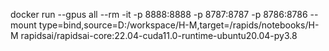 docker run --gpus all --rm -it -p 8888:8888 -p 8787:8787 -p 8786:8786 --mount type=bind,source=D:/workspace/H-M,target=/rapids/notebooks/H-M rapidsai/rapidsai-core:22.04-cuda11.0-runtime-ubuntu20.04-py3.8